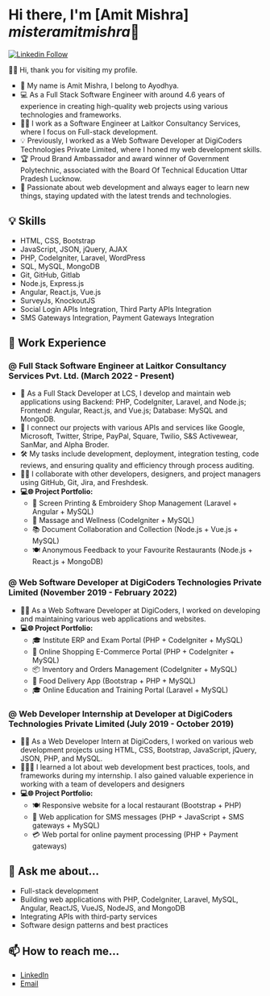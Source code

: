 <div class="misteramitmishra">
   <h1>Hi there, I'm [Amit Mishra] <i>misteramitmishra</i>👋</h1>
   <p>
      <a href="https://www.linkedin.com/in/misteramitmishra/" target="_new"><img src="https://img.shields.io/badge/LinkedIn-Profile-blue?logo=linkedin&style=flat&link=https://www.linkedin.com/in/misteramitmishra/" alt="Linkedin Follow"></a>
   </p>
   <p> 🌟🤝 Hi, thank you for visiting my profile. </p>
   <ul type="square">
      <li>🏡 My name is Amit Mishra, I belong to Ayodhya. </li>
      <li> 💻 As a Full Stack Software Engineer with around 4.6 years of experience in creating high-quality web projects using various technologies and frameworks. </li>
      <li> 👨‍💻 I work as a Software Engineer at Laitkor Consultancy Services, where I focus on Full-stack development. </li>
      <li> 💡 Previously, I worked as a Web Software Developer at DigiCoders Technologies Private Limited, where I honed my web development skills.</li>
      <li> 🏆 Proud Brand Ambassador and award winner of Government Polytechnic, associated with the Board Of Technical Education Uttar Pradesh Lucknow. </li>
      <li> 🚀 Passionate about web development and always eager to learn new things, staying updated with the latest trends and technologies. </li>
   </ul>
   <h2>&#128161; Skills</h2>
   <ul type="square">
      <li>HTML, CSS, Bootstrap</li>
      <li>JavaScript, JSON, jQuery, AJAX</li>
      <li>PHP, CodeIgniter, Laravel, WordPress</li>
      <li>SQL, MySQL, MongoDB</li>
      <li>Git, GitHub, Gitlab</li>
      <li>Node.js, Express.js</li>
      <li>Angular, React.js, Vue.js</li>
      <li>SurveyJs, KnockoutJS</li>
      <li>Social Login APIs Integration, Third Party APIs Integration</li>
      <li>SMS Gateways Integration, Payment Gateways Integration</li>
   </ul>
   <h2>🔭 Work Experience</h2>
   <h3>@ Full Stack Software Engineer at Laitkor Consultancy Services Pvt. Ltd. (March 2022 - Present)</h3>
   <ul type="square">
      <li>🚀 As a Full Stack Developer at LCS, I develop and maintain web applications using Backend: PHP, CodeIgniter, Laravel, and Node.js; Frontend: Angular, React.js, and Vue.js; Database: MySQL and MongoDB.</li>
      <li>🤝 I connect our projects with various APIs and services like Google, Microsoft, Twitter, Stripe, PayPal, Square, Twilio, S&S Activewear, SanMar, and Alpha Broder.</li>
      <li>🛠️ My tasks include development, deployment, integration testing, code reviews, and ensuring quality and efficiency through process auditing.</li>
      <li>👩‍💻 I collaborate with other developers, designers, and project managers using GitHub, Git, Jira, and Freshdesk.</li>
      <li><strong>💻🌐 Project Portfolio:</strong>
         <ul type="circle">
            <li>🎨 Screen Printing & Embroidery Shop Management (Laravel + Angular + MySQL)</li>
            <li>🌿 Massage and Wellness (CodeIgniter + MySQL)</li>
            <li>📚 Document Collaboration and Collection (Node.js + Vue.js + MySQL)</li>
            <li>🍽️ Anonymous Feedback to your Favourite Restaurants (Node.js + React.js + MongoDB)</li>
         </ul>
      </li>
   </ul>
   <h3>@ Web Software Developer at DigiCoders Technologies Private Limited (November 2019 - February 2022)</h3>
   <ul type="square">
      <li>👨‍💻 As a Web Software Developer at DigiCoders, I worked on developing and maintaining various web applications and websites.</li>
      <li><strong>💻🌐 Project Portfolio:</strong>
         <ul type="circle">
            <li>🎓 Institute ERP and Exam Portal (PHP + CodeIgniter + MySQL)</li>
            <li>🛒 Online Shopping E-Commerce Portal (PHP + CodeIgniter + MySQL)</li>
            <li>📦 Inventory and Orders Management (CodeIgniter + MySQL)</li>
            <li>🍔 Food Delivery App (Bootstrap + PHP + MySQL)</li>
            <li>🎓 Online Education and Training Portal (Laravel + MySQL)</li>
         </ul>
      </li>
   </ul>
   <h3>@ Web Developer Internship at Developer at DigiCoders Technologies Private Limited (July 2019 - October 2019)</h3>
   <ul type="square">
      <li>👨‍💻 As a Web Developer Intern at DigiCoders, I worked on various web development projects using HTML, CSS, Bootstrap, JavaScript, jQuery, JSON, PHP, and MySQL.</li>
      <li>🚀🧠💡 I learned a lot about web development best practices, tools, and frameworks during my internship. I also gained valuable experience in working with a team of developers and designers</li>
      <li><strong>💻🌐 Project Portfolio:</strong>
         <ul type="circle">
            <li>🍽️ Responsive website for a local restaurant (Bootstrap + PHP)</li>
            <li>📲 Web application for SMS messages (PHP + JavaScript + SMS gateways + MySQL)</li>
            <li>💳 Web portal for online payment processing (PHP + Payment gateways)</li>
         </ul>
      </li>
   </ul>
   <h2>💬 Ask me about...</h2>
   <ul type="square">
      <li>Full-stack development</li>
      <li>Building web applications with PHP, CodeIgniter, Laravel, MySQL, Angular, ReactJS, VueJS, NodeJS, and MongoDB</li>
      <li>Integrating APIs with third-party services</li>
      <li>Software design patterns and best practices</li>
   </ul>
   <h2>📫 How to reach me...</h2>
   <ul type="square">
      <li><a href="https://www.linkedin.com/in/misteramitmishra/" target="_new">LinkedIn</a></li>
      <li><a href="mailto:amitmishra224205@gmail.com" target="_new">Email</a></li>
   </ul>
</div>
